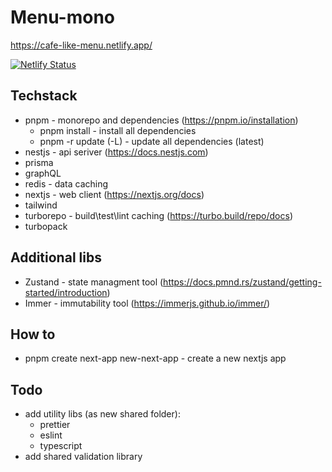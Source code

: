 # Menu-mono

<https://cafe-like-menu.netlify.app/>

[![Netlify Status](https://api.netlify.com/api/v1/badges/64f89d24-c5c7-4ade-b6a5-89e480d5d2ea/deploy-status)](https://app.netlify.com/sites/cafe-like-menu/deploys)

## Techstack

- pnpm - monorepo and dependencies (<https://pnpm.io/installation>)
  - pnpm install - install all dependencies
  - pnpm -r update (-L) - update all dependencies (latest)
- nestjs - api seriver (<https://docs.nestjs.com>)
- prisma
- graphQL
- redis - data caching
- nextjs - web client (<https://nextjs.org/docs>)
- tailwind
- turborepo - build\test\lint caching (<https://turbo.build/repo/docs>)
- turbopack

## Additional libs

- Zustand - state managment tool (<https://docs.pmnd.rs/zustand/getting-started/introduction>)
- Immer - immutability tool (<https://immerjs.github.io/immer/>)

## How to

- pnpm create next-app new-next-app - create a new nextjs app

## Todo

- add utility libs (as new shared folder):
  - prettier
  - eslint
  - typescript
- add shared validation library
